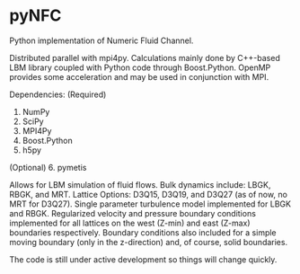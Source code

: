 # pyNFC
Python implementation of Numeric Fluid Channel.  

Distributed parallel with mpi4py.  Calculations mainly done by C++-based LBM library coupled with Python code through Boost.Python.  OpenMP provides some acceleration and may be used in conjunction with MPI.  

Dependencies: 
(Required)
1. NumPy
2. SciPy
3. MPI4Py
4. Boost.Python
5. h5py 

(Optional)
6. pymetis

Allows for LBM simulation of fluid flows.  Bulk dynamics include: LBGK, RBGK, and MRT.  Lattice Options: D3Q15, D3Q19, and D3Q27 (as of now, no MRT for D3Q27).  Single parameter turbulence model implemented for LBGK and RBGK.  Regularized velocity and pressure boundary conditions implemented for all lattices on the west (Z-min) and east (Z-max) boundaries respectively.  Boundary conditions also included for a simple moving boundary (only in the z-direction) and, of course, solid boundaries.

The code is still under active development so things will change quickly.  
